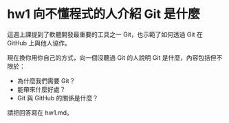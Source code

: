 # hw1 向不懂程式的人介紹 Git 是什麼

這週上課提到了軟體開發最重要的工具之一 Git，也示範了如何透過 Git 在 GitHub 上與他人協作。

現在換你用你自己的方式，向一個沒聽過 Git 的人說明 Git 是什麼，內容包括但不限於：

- 為什麼我們需要 Git？
- 能帶來什麼好處？
- Git 與 GitHub 的關係是什麼？

請把回答寫在 hw1.md。
